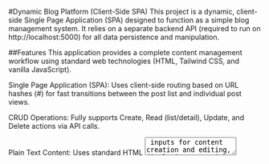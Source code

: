 #Dynamic Blog Platform (Client-Side SPA)
This project is a dynamic, client-side Single Page Application (SPA) designed to function as a simple blog management system. It relies on a separate backend API (required to run on http://localhost:5000) for all data persistence and manipulation.

##Features
This application provides a complete content management workflow using standard web technologies (HTML, Tailwind CSS, and vanilla JavaScript).

Single Page Application (SPA): Uses client-side routing based on URL hashes (#) for fast transitions between the post list and individual post views.

CRUD Operations: Fully supports Create, Read (list/detail), Update, and Delete actions via API calls.

Plain Text Content: Uses standard HTML <textarea> inputs for content creation and editing, displaying text with preserved line breaks.

Responsive Design: Styled using Tailwind CSS for an adaptive layout across mobile and desktop devices.

Image Fallback: Includes a robust onerror handler to display a generic placeholder image if a provided image URL is invalid or fails to load.

##Prerequisites
To run this application locally, you must have the following running on your machine:

A Modern Web Browser (Chrome, Firefox, Edge, etc.)

A Live Backend API: This front-end requires a running backend service exposed at: http://localhost:5000/posts.

The backend must support standard RESTful endpoints (GET, POST, PUT, DELETE).

##Local Setup & Running
Since this is a client-side application, setup is very simple.

Clone the Repository:

git clone [YOUR-REPO-URL]
cd dynamic-blog

Start the Backend: Ensure your companion backend API service is running on http://localhost:5000.

Launch the Front-end: Simply open the index.html file directly in your web browser.

Note: Because the application makes live fetch requests to localhost:5000, opening the file directly should work. If you encounter CORS issues, you may need to serve the file using a simple local server (e.g., Python's http.server or Node's serve).

##Important Deployment Note
If you deploy this front-end to a live hosting service like GitHub Pages (where the domain is public, e.g., https://myuser.github.io/blog-app/), the application will not work initially because it is still configured to look for the API at http://localhost:5000.

To make the deployed application functional, you MUST perform these steps:

Deploy your Backend API to a public domain (e.g., using Render, Vercel, or a similar cloud provider).

Update app.js: Change the value of API_URL to the public domain of your live backend.

// In app.js
const API_URL = '[https://your-live-backend-url.com/posts](https://your-live-backend-url.com/posts)'; 

Commit and Push this change to your repository.
